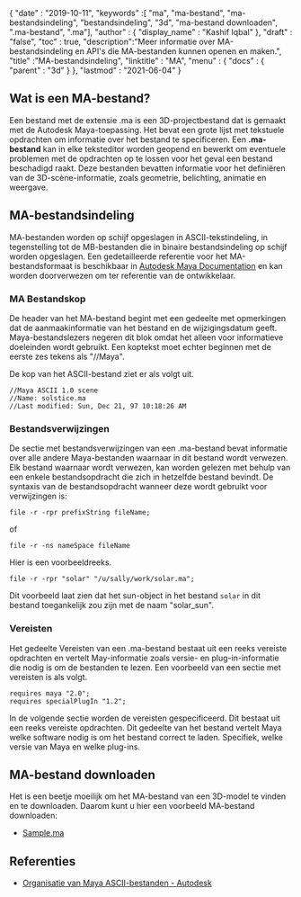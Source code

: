 {
  "date" : "2019-10-11",
  "keywords" :[ "ma", "ma-bestand", "ma-bestandsindeling", "bestandsindeling", "3d", "ma-bestand downloaden", ".ma-bestand", ".ma"],
  "author" : {
    "display_name" : "Kashif Iqbal"
},
  "draft" : "false",
  "toc" : true,
  "description":"Meer informatie over MA-bestandsindeling en API's die MA-bestanden kunnen openen en maken.",
  "title" :"MA-bestandsindeling",
  "linktitle" : "MA",
  "menu" : {
    "docs" : {
      "parent" : "3d"
}
},
  "lastmod" : "2021-06-04"
}

## Wat is een MA-bestand?

Een bestand met de extensie .ma is een 3D-projectbestand dat is gemaakt met de Autodesk Maya-toepassing. Het bevat een grote lijst met tekstuele opdrachten om informatie over het bestand te specificeren. Een **.ma-bestand** kan in elke teksteditor worden geopend en bewerkt om eventuele problemen met de opdrachten op te lossen voor het geval een bestand beschadigd raakt. Deze bestanden bevatten informatie voor het definiëren van de 3D-scène-informatie, zoals geometrie, belichting, animatie en weergave.

## MA-bestandsindeling

MA-bestanden worden op schijf opgeslagen in ASCII-tekstindeling, in tegenstelling tot de MB-bestanden die in binaire bestandsindeling op schijf worden opgeslagen. Een gedetailleerde referentie voor het MA-bestandsformaat is beschikbaar in [Autodesk Maya Documentation](https://download.autodesk.com/us/maya/2010help/index.html?url=Glossary_M_ma_file_format.htm,topicNumber=d0e192001) en kan worden doorverwezen om ter referentie van de ontwikkelaar.

### MA Bestandskop

De header van het MA-bestand begint met een gedeelte met opmerkingen dat de aanmaakinformatie van het bestand en de wijzigingsdatum geeft. Maya-bestandslezers negeren dit blok omdat het alleen voor informatieve doeleinden wordt gebruikt. Een koptekst moet echter beginnen met de eerste zes tekens als "//Maya".

De kop van het ASCII-bestand ziet er als volgt uit.

```
//Maya ASCII 1.0 scene
//Name: solstice.ma
//Last modified: Sun, Dec 21, 97 10:18:26 AM
```
### Bestandsverwijzingen

De sectie met bestandsverwijzingen van een .ma-bestand bevat informatie over alle andere Maya-bestanden waarnaar in dit bestand wordt verwezen. Elk bestand waarnaar wordt verwezen, kan worden gelezen met behulp van een enkele bestandsopdracht die zich in hetzelfde bestand bevindt. De syntaxis van de bestandsopdracht wanneer deze wordt gebruikt voor verwijzingen is:

```
file -r -rpr prefixString fileName;
```
of

```
file -r -ns nameSpace fileName
```
Hier is een voorbeeldreeks.

```
file -r -rpr "solar" "/u/sally/work/solar.ma";
```
Dit voorbeeld laat zien dat het sun-object in het bestand `solar` in dit bestand toegankelijk zou zijn met de naam "solar_sun".

### Vereisten

Het gedeelte Vereisten van een .ma-bestand bestaat uit een reeks vereiste opdrachten en vertelt May-informatie zoals versie- en plug-in-informatie die nodig is om de bestanden te lezen. Een voorbeeld van een sectie met vereisten is als volgt.

```
requires maya "2.0";
requires specialPlugIn "1.2";
```


In de volgende sectie worden de vereisten gespecificeerd. Dit bestaat uit een reeks vereiste opdrachten. Dit gedeelte van het bestand vertelt Maya welke software nodig is om het bestand correct te laden. Specifiek, welke versie van Maya en welke plug-ins.

## MA-bestand downloaden
Het is een beetje moeilijk om het MA-bestand van een 3D-model te vinden en te downloaden. Daarom kunt u hier een voorbeeld MA-bestand downloaden:

- [Sample.ma](../sample.ma)


## Referenties

* [Organisatie van Maya ASCII-bestanden - Autodesk](https://download.autodesk.com/us/maya/2010help/index.html?url=Glossary_M_ma_file_format.htm,topicNumber=d0e192001)

